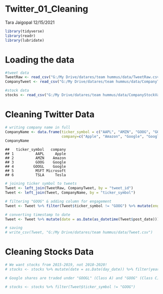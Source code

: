 Twitter\_01\_Cleaning
================
Tara Jaigopal
12/15/2021

``` r
library(tidyverse)
library(readr)
library(lubridate)
```

# Loading the data

``` r
#tweet data
TweetRaw <- read_csv("G:/My Drive/datares/team hummus/data/TweetRaw.csv")
CompanyTweet <- read_csv("G:/My Drive/datares/team hummus/data/CompanyTweet.csv")

#stock data
stocks <- read_csv("G:/My Drive/datares/team hummus/data/CompanyStockValue.csv")
```

# Cleaning Twitter Data

``` r
# writing company name in full
CompanyName <- data.frame(ticker_symbol = c("AAPL", "AMZN", "GOOG", "GOOGL", "MSFT","TSLA"), 
                          company=c("Apple", "Amazon", "Google", "Google", "Microsoft", "Tesla"))
CompanyName
```

    ##   ticker_symbol   company
    ## 1          AAPL     Apple
    ## 2          AMZN    Amazon
    ## 3          GOOG    Google
    ## 4         GOOGL    Google
    ## 5          MSFT Microsoft
    ## 6          TSLA     Tesla

``` r
# joining ticker symbol to tweets
Tweet <- left_join(TweetRaw, CompanyTweet, by = "tweet_id")
Tweet <- left_join(Tweet, CompanyName, by = "ticker_symbol")

# filtering "GOOG" & adding column for engagement
Tweet <- Tweet %>% filter(Tweet$ticker_symbol != "GOOG") %>% mutate(engagement = comment_num + like_num + retweet_num)

# converting timestamp to date
Tweet <- Tweet %>% mutate(date = as.Date(as_datetime(Tweet$post_date)))

# saving
# write_csv(Tweet, "G:/My Drive/datares/team hummus/data/Tweet.csv")
```

# Cleaning Stocks Data

``` r
# We want stocks from 2015-2019, not 2010-2020! 
# stocks <- stocks %>% mutate(date = as.Date(day_date)) %>% filter(year(date) >= 2015 & year(date) < 2020) 

# Google shares are traded under "GOOGL" (Class A) and "GOOG" (Class C). Since the other stocks are Class A, we'll only consider shares traded under "GOOGL" 

# stocks <- stocks %>% filter(Tweet$ticker_symbol != "GOOG")
```

